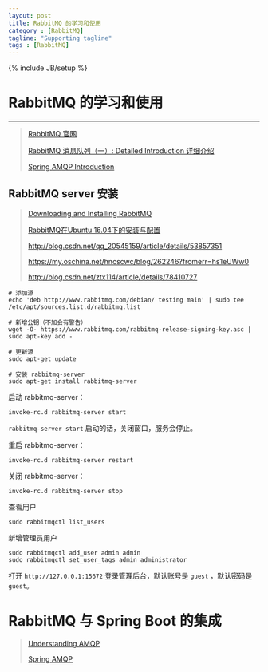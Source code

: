 ```yaml
---
layout: post
title: RabbitMQ 的学习和使用
category : [RabbitMQ]
tagline: "Supporting tagline"
tags : [RabbitMQ]
---
```

{% include JB/setup %}
# RabbitMQ 的学习和使用
---

> [RabbitMQ 官网](https://www.rabbitmq.com/)
> 
> [RabbitMQ 消息队列（一）: Detailed Introduction 详细介绍](http://blog.csdn.net/anzhsoft/article/details/19563091?utm_source=tuicool&utm_medium=referral)
> 
> [Spring AMQP Introduction](http://docs.spring.io/spring-amqp/reference/html/_introduction.html#quick-tour) 


<!--break--> 


## RabbitMQ server 安装 
> [Downloading and Installing RabbitMQ](https://www.rabbitmq.com/download.html) 
> 
> [RabbitMQ在Ubuntu 16.04下的安装与配置](http://blog.csdn.net/rickey17/article/details/72756766) 
> 
> http://blog.csdn.net/qq_20545159/article/details/53857351 
> 
> https://my.oschina.net/hncscwc/blog/262246?fromerr=hs1eUWw0
> 
> http://blog.csdn.net/ztx114/article/details/78410727



``` 
# 添加源
echo 'deb http://www.rabbitmq.com/debian/ testing main' | sudo tee /etc/apt/sources.list.d/rabbitmq.list
  
# 新增公钥（不加会有警告）
wget -O- https://www.rabbitmq.com/rabbitmq-release-signing-key.asc | sudo apt-key add -
  
# 更新源
sudo apt-get update
  
# 安装 rabbitmq-server 
sudo apt-get install rabbitmq-server
``` 

启动 rabbitmq-server： 
``` 
invoke-rc.d rabbitmq-server start   
```
`rabbitmq-server start` 启动的话，关闭窗口，服务会停止。

重启 rabbitmq-server： 
``` 
invoke-rc.d rabbitmq-server restart 
```

关闭 rabbitmq-server： 
``` 
invoke-rc.d rabbitmq-server stop 
```

查看用户 
``` 
sudo rabbitmqctl list_users 
``` 

新增管理员用户
``` 
sudo rabbitmqctl add_user admin admin  
sudo rabbitmqctl set_user_tags admin administrator 
``` 

打开 `http://127.0.0.1:15672` 登录管理后台，默认账号是 `guest` ，默认密码是 `guest`。



# RabbitMQ 与 Spring Boot 的集成 
> [Understanding AMQP](https://spring.io/understanding/AMQP)
> 
> [Spring AMQP](http://docs.spring.io/spring-amqp/reference/html/index.html)



